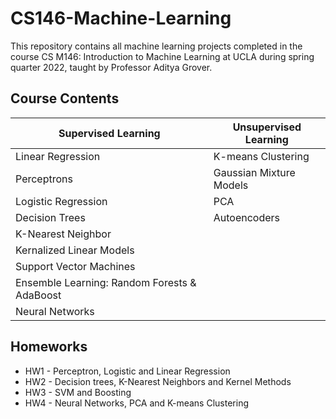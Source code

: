 # CS146-Machine-Learning

This repository contains all machine learning projects completed in the course CS M146: Introduction to Machine Learning at UCLA during spring quarter 2022, taught by Professor Aditya Grover.

## Course Contents
| Supervised Learning  | Unsupervised Learning |
| ------------- | ------------- |
| Linear Regression  | K-means Clustering  |
| Perceptrons  | Gaussian Mixture Models  |
| Logistic Regression  | PCA  |
| Decision Trees  | Autoencoders  |
| K-Nearest Neighbor  |   |
| Kernalized Linear Models  |   |
| Support Vector Machines  |   |
| Ensemble Learning: Random Forests & AdaBoost  |   |
| Neural Networks  |   |

## Homeworks
- HW1 - Perceptron, Logistic and Linear Regression
- HW2 - Decision trees, K-Nearest Neighbors and Kernel Methods
- HW3 - SVM and Boosting
- HW4 - Neural Networks, PCA and K-means Clustering
